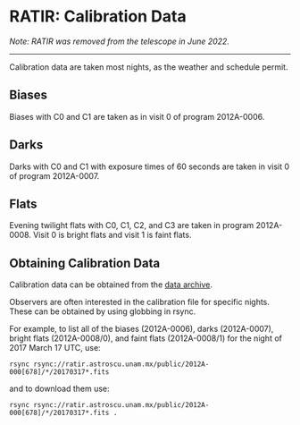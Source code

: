 # RATIR: Calibration Data

*Note: RATIR was removed from the telescope in June 2022.*

<hr/>
Calibration data are taken most nights, as the weather and schedule permit.

## Biases

Biases with C0 and C1 are taken as in visit 0 of program 2012A-0006.

## Darks

Darks with C0 and C1 with exposure times of 60 seconds are taken in visit 0 of program 2012A-0007.

## Flats

Evening twilight flats with C0, C1, C2, and C3 are taken in program 2012A-0008. Visit 0 is bright flats and visit 1 is faint flats.

## Obtaining Calibration Data

Calibration data can be obtained from the [data archive](data-archive.html).

Observers are often interested in the calibration file for specific nights. These can be obtained by using globbing in rsync.

For example, to list all of the biases (2012A-0006), darks (2012A-0007), bright flats (2012A-0008/0), and faint flats (2012A-0008/1) for the night of 2017 March 17 UTC, use:

    rsync rsync://ratir.astroscu.unam.mx/public/2012A-000[678]/*/20170317*.fits
    

and to download them use:

    rsync rsync://ratir.astroscu.unam.mx/public/2012A-000[678]/*/20170317*.fits .
